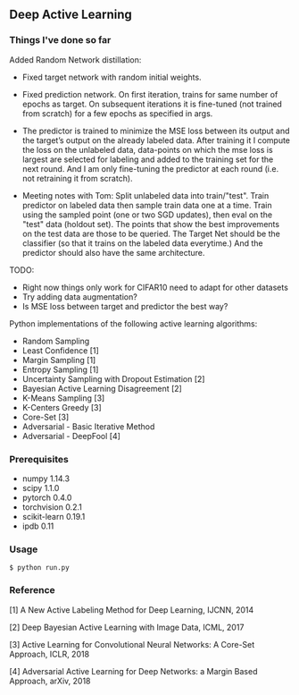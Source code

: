 ## Deep Active Learning

### Things I've done so far
Added Random Network distillation:
- Fixed target network with random initial weights.
- Fixed prediction network. On first iteration, trains for same number of 
epochs as target. On subsequent iterations it is fine-tuned 
(not trained from scratch) for a few epochs as specified in args.
- The predictor is trained to minimize the MSE loss between its output and 
the target’s output on the already labeled data. After training it I compute 
the loss on the unlabeled data,  data-points on which the mse loss is largest 
are selected for labeling and added to the training set for the next round. 
And I am only fine-tuning the predictor at each round (i.e. not retraining it 
from scratch).

- Meeting notes with Tom: Split unlabeled data into train/"test".
Train predictor on labeled data then sample train data one at a time.
Train using the sampled point (one or two SGD updates), then eval on the 
"test" data (holdout set). The points that show the best improvements
on the test data are those to be queried. 
The Target Net should be the classifier (so that it trains 
on the labeled data everytime.) And the predictor should also have
the same architecture. 

TODO:
- Right now things only work for CIFAR10 need to adapt for other datasets
- Try adding data augmentation?
- Is MSE loss between target and predictor the best way?

Python implementations of the following active learning algorithms:

- Random Sampling
- Least Confidence [1]
- Margin Sampling [1]
- Entropy Sampling [1]
- Uncertainty Sampling with Dropout Estimation [2]
- Bayesian Active Learning Disagreement [2]
- K-Means Sampling [3]
- K-Centers Greedy [3]
- Core-Set [3]
- Adversarial - Basic Iterative Method
- Adversarial - DeepFool [4]

### Prerequisites 
- numpy            1.14.3
- scipy            1.1.0
- pytorch          0.4.0
- torchvision      0.2.1
- scikit-learn     0.19.1
- ipdb             0.11

### Usage 

    $ python run.py

### Reference

[1] A New Active Labeling Method for Deep Learning, IJCNN, 2014

[2] Deep Bayesian Active Learning with Image Data, ICML, 2017

[3] Active Learning for Convolutional Neural Networks: A Core-Set Approach, ICLR, 2018

[4] Adversarial Active Learning for Deep Networks: a Margin Based Approach, arXiv, 2018
